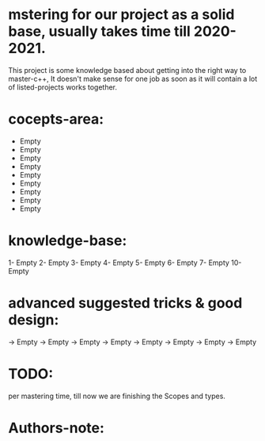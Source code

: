 # mstering for our project as a solid base, usually takes time till 2020-2021.

This project is some knowledge based about getting into the right way to master-c++,
It doesn't make sense for one job as soon as it will contain a lot of listed-projects works together.


# cocepts-area:
* Empty
* Empty
* Empty
* Empty
* Empty
* Empty
* Empty
* Empty
* Empty




# knowledge-base:
1-  Empty
2-  Empty
3-  Empty
4-  Empty
5-  Empty
6-  Empty
7-  Empty
10- Empty




# advanced suggested tricks & good design:
-> Empty
-> Empty
-> Empty
-> Empty
-> Empty
-> Empty
-> Empty
-> Empty




# TODO:
per mastering time, till now we are finishing the Scopes and types.



# Authors-note:






